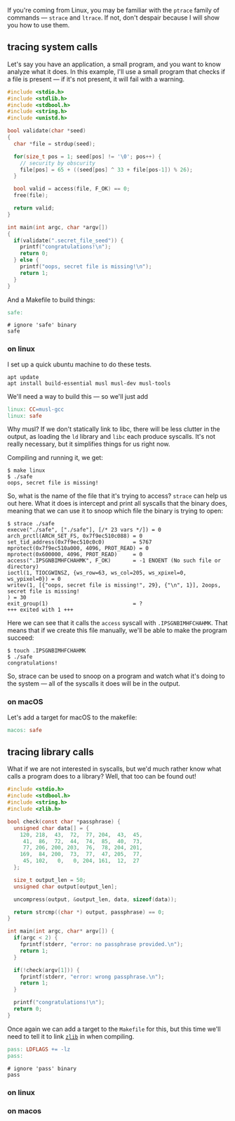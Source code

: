 If you're coming from Linux, you may be familiar with the `ptrace` family of commands — `strace` and `ltrace`. If not, don't despair because I will show you how to use them.

## tracing system calls

Let's say you have an application, a small program, and you want to know analyze what it does. In this example, I'll use a small program that checks if a file is present — if it's not present, it will fail with a warning. 

```c @safe.c
#include <stdio.h>
#include <stdlib.h>
#include <stdbool.h>
#include <string.h>
#include <unistd.h>

bool validate(char *seed)
{
  char *file = strdup(seed);

  for(size_t pos = 1; seed[pos] != '\0'; pos++) {
    // security by obscurity
    file[pos] = 65 + ((seed[pos] ^ 33 + file[pos-1]) % 26);
  }

  bool valid = access(file, F_OK) == 0;
  free(file);

  return valid;
}

int main(int argc, char *argv[])
{
  if(validate(".secret_file_seed")) {
    printf("congratulations!\n");
    return 0;
  } else {
    printf("oops, secret file is missing!\n");
    return 1;
  }
}
```

And a Makefile to build things:

```makefile @Makefile #safe
safe:
```

```gitignore @.gitignore !hide
# ignore 'safe' binary
safe
```

### on linux

I set up a quick ubuntu machine to do these tests. 

    apt update
    apt install build-essential musl musl-dev musl-tools

We'll need a way to build this — so we'll just add

```makefile @Makefile #linux
linux: CC=musl-gcc
linux: safe
```

Why musl? If we don't statically link to libc, there will be less clutter in the output, as loading the `ld` library and `libc` each produce syscalls. It's not really necessary, but it simplifies things for us right now.

Compiling and running it, we get:

    $ make linux
    $ ./safe
    oops, secret file is missing!

So, what is the name of the file that it's trying to access? `strace` can help us out here. What it does is intercept and print all syscalls that the binary does, meaning that we can use it to snoop which file the binary is trying to open:

    $ strace ./safe
    execve("./safe", ["./safe"], [/* 23 vars */]) = 0
    arch_prctl(ARCH_SET_FS, 0x7f9ec510c088) = 0
    set_tid_address(0x7f9ec510c0c0)         = 5767
    mprotect(0x7f9ec510a000, 4096, PROT_READ) = 0
    mprotect(0x600000, 4096, PROT_READ)     = 0
    access(".IPSGNBIMHFCHAHMK", F_OK)       = -1 ENOENT (No such file or directory)
    ioctl(1, TIOCGWINSZ, {ws_row=63, ws_col=205, ws_xpixel=0, ws_ypixel=0}) = 0
    writev(1, [{"oops, secret file is missing!", 29}, {"\n", 1}], 2oops, secret file is missing!
    ) = 30
    exit_group(1)                           = ?
    +++ exited with 1 +++

Here we can see that it calls the `access` syscall with `.IPSGNBIMHFCHAHMK`. That means that if we create this file manually, we'll be able to make the program succeed:

    $ touch .IPSGNBIMHFCHAHMK
    $ ./safe
    congratulations!

So, strace can be used to snoop on a program and watch what it's doing to the system — all of the syscalls it does will be in the output.

### on macOS

Let's add a target for macOS to the makefile:

```makefile @Makefile #macos
macos: safe
```

## tracing library calls

What if we are not interested in syscalls, but we'd much rather know what calls a program does to a library? Well, that too can be found out!

```c @pass.c
#include <stdio.h>
#include <stdbool.h>
#include <string.h>
#include <zlib.h>

bool check(const char *passphrase) {
  unsigned char data[] = {
    120, 218,  43,  72,  77, 204,  43,  45,
     41,  86,  72,  44,  74,  85,  40,  73,
     77, 206, 200, 203,  76,  78, 204, 201,
    169,  84, 200,  73,  77,  47, 205,  77,
     45, 102,   0,   0, 204, 161,  12,  27
  };

  size_t output_len = 50;
  unsigned char output[output_len];

  uncompress(output, &output_len, data, sizeof(data));

  return strcmp((char *) output, passphrase) == 0;
}

int main(int argc, char* argv[]) {
  if(argc < 2) {
    fprintf(stderr, "error: no passphrase provided.\n");
    return 1;
  }

  if(!check(argv[1])) {
    fprintf(stderr, "error: wrong passphrase.\n");
    return 1;
  }

  printf("congratulations!\n");
  return 0;
}
```

Once again we can add a target to the `Makefile` for this, but this time we'll need to tell it to link [`zlib`](http://zlib.net) in when compiling.

```makefile @Makefile #pass
pass: LDFLAGS += -lz
pass:
```

```gitignore @.gitignore !hide !pad
# ignore 'pass' binary
pass
```

### on linux


### on macos
